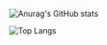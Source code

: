 ![Anurag's GitHub stats](https://github-readme-stats.vercel.app/api?username=Sorax5&show_icons=true&theme=radical)

![Top Langs](https://github-readme-stats.vercel.app/api/top-langs/?username=Sorax5)

